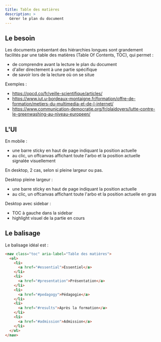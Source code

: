 ```yaml
---
title: Table des matières
description: >
  Gérer le plan du document
---
```



## Le besoin

Les documents présentant des hiérarchies longues sont grandement facilités par une table des matières (Table Of Contents, TOC), qui permet :
- de comprendre avant la lecture le plan du document
- d'aller directement à une partie spécifique
- de savoir lors de la lecture où on se situe


Exemples :
- https://opcd.co/fr/veille-scientifique/articles/
- https://www.iut.u-bordeaux-montaigne.fr/formation/offre-de-formation/metiers-du-multimedia-et-de-l-internet/
- https://www.communication-democratie.org/fr/plaidoyers/lutte-contre-le-greenwashing-au-niveau-europeen/

## L'UI

En mobile :
- une barre sticky en haut de page indiquant la position actuelle
- au clic, un offcanvas affichant toute l'arbo et la position actuelle signalée visuellement

En desktop, 2 cas, selon si pleine largeur ou pas.

Desktop pleine largeur :
- une barre sticky en haut de page indiquant la position actuelle
- au clic, un offcanvas affichant toute l'arbo et la position actuelle en gras

Desktop avec sidebar :
- TOC à gauche dans la sidebar
- highlight visuel de la partie en cours

## Le balisage

Le balisage idéal est :
```html
<nav class="toc" aria-label="Table des matières">
  <ol>
    <li>
      <a href="#essential">Essentiel</a>
    </li>
    <li>
      <a href="#presentation">Présentation</a>
    </li>
    <li>
      <a href="#pedagogy">Pédagogie</a>
    </li>
    <li>
      <a href="#results">Après la formation</a>
    </li>
    <li>
      <a href="#admission">Admission</a>
    </li>
  </ol>
</nav>
```